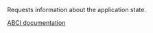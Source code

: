 Requests information about the application state.

[ABCI documentation](https://docs.cometbft.com/v1/spec/abci/abci.html#info)